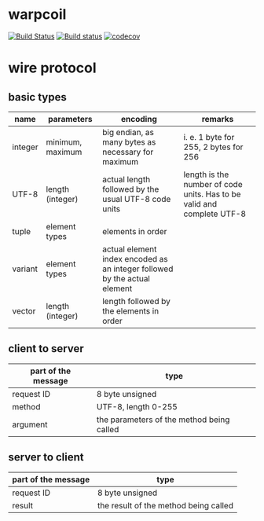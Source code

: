 # warpcoil
[![Build Status](https://travis-ci.org/TyRoXx/warpcoil.svg?branch=master)](https://travis-ci.org/TyRoXx/warpcoil)
[![Build status](https://ci.appveyor.com/api/projects/status/tmygcx40pj2cupkg/branch/master?svg=true)](https://ci.appveyor.com/project/TyRoXx/warpcoil/branch/master)
[![codecov](https://codecov.io/gh/TyRoXx/warpcoil/branch/master/graph/badge.svg)](https://codecov.io/gh/TyRoXx/warpcoil)

# wire protocol

## basic types
| name | parameters | encoding | remarks |
| --- | --- | --- | --- |
| integer | minimum, maximum  | big endian, as many bytes as necessary for maximum | i. e. 1 byte for 255, 2 bytes for 256 |
| UTF-8 | length (integer) | actual length followed by the usual UTF-8 code units | length is the number of code units. Has to be valid and complete UTF-8 |
| tuple | element types | elements in order | |
| variant | element types | actual element index encoded as an integer followed by the actual element | |
| vector | length (integer) | length followed by the elements in order | |

## client to server
| part of the message | type |
| --- | --- |
| request ID | 8 byte unsigned |
| method | UTF-8, length 0-255 |
| argument |  the parameters of the method being called |

## server to client
| part of the message | type |
| --- | --- |
| request ID | 8 byte unsigned |
| result |  the result of the method being called |
